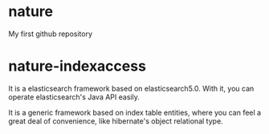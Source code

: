 # nature
My first github repository

# nature-indexaccess
It is a elasticsearch framework based on elasticsearch5.0. With it, you can operate elasticsearch's Java API easily. 

It is a generic framework based on index table entities, where you can feel a great deal of convenience, like hibernate's object relational type.